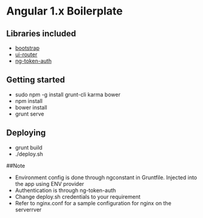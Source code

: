 # Angular 1.x Boilerplate

## Libraries included
* [bootstrap](https://github.com/twbs/bootstrap)
* [ui-router](https://github.com/angular-ui/ui-router)
* [ng-token-auth](https://github.com/lynndylanhurley/ng-token-auth)

## Getting started
* sudo npm -g install grunt-cli karma bower
* npm install
* bower install
* grunt serve

## Deploying
* grunt build
* ./deploy.sh

##Note
* Environment config is done through ngconstant in Gruntfile. Injected into the app using ENV provider
* Authentication is through ng-token-auth
* Change deploy.sh credentials to your requirement
* Refer to nginx.conf for a sample configuration for nginx on the serverrver
